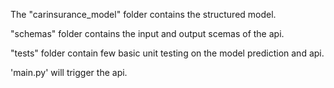 The "carinsurance_model" folder contains the structured model.

"schemas" folder contains the input and output scemas of the api.

"tests" folder contain few basic unit testing on the model prediction and api.

'main.py' will trigger the api. 
